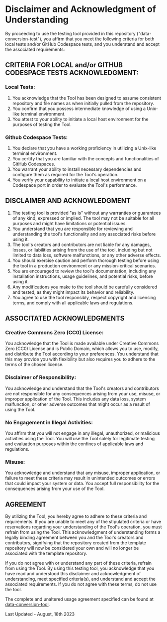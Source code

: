 # Disclaimer and Acknowledgment of Understanding

By proceeding to use the testing tool provided in this repository ("data-conversion-test"), you affirm that you meet the following criteria 
for both local tests and/or GitHub Codespace tests, and you understand and accept the associated requirements:

## CRITERIA FOR LOCAL and/or GITHUB CODESPACE TESTS ACKNOWLEDGMENT:
### Local Tests:
1. You acknowledge that the Tool has been designed to assume consistent repository and file names as when initially pulled from the repository.
2. You confirm that you possess intermediate knowledge of using a Unix-like terminal environment.
3. You attest to your ability to initiate a local host environment for the purposes of testing the Tool.

### Github Codespace Tests:
1. You declare that you have a working proficiency in utilizing a Unix-like terminal environment.
2. You certify that you are familiar with the concepts and functionalities of GitHub Codespaces.
3. You warrant your ability to install necessary dependencies and configure them as required for the Tool's operation.
4. You verify your capability to initiate a local host environment on a Codespace port in order to evaluate the Tool's performance.

## DISCLAIMER AND ACKNOWLEDGMENT
1. The testing tool is provided "as is" without any warranties or guarantees of any kind, expressed or implied. The tool may not be suitable for all purposes and might have limitations or potential issues.
2. You understand that you are responsible for reviewing and understanding the tool's functionality and any associated risks before using it.
3. The tool's creators and contributors are not liable for any damages, losses, or liabilities arising from the use of the tool, including but not limited to data loss, software malfunctions, or any other adverse effects.
4. You should exercise caution and perform thorough testing before using the tool in a production environment or any mission-critical scenarios.
5. You are encouraged to review the tool's documentation, including any installation instructions, usage guidelines, and potential risks, before using it.
6. Any modifications you make to the tool should be carefully considered and tested, as they might impact its behavior and reliability.
7. You agree to use the tool responsibly, respect copyright and licensing terms, and comply with all applicable laws and regulations.

## ASSOCITATED ACKNOWLEDGMENTS
### Creative Commons Zero (CC0) License:
You acknowledge that the Tool is made available under Creative Commons Zero (CC0) License and is 
Public Domain, which allows you to use, modify, and distribute the Tool according to your
preferences. You understand that this may provide you with flexibility but also requires you to 
adhere to the terms of the chosen license.

### Disclaimer of Responsibility:
You acknowledge and understand that the Tool's creators and contributors are not responsible for any 
consequences arising from your use, misuse, or improper application of the Tool. This includes any data 
loss, system malfunction, or other adverse outcomes that might occur as a result of using the Tool.

### No Engagement in Illegal Activities:
You affirm that you will not engage in any illegal, unauthorized, or malicious activities using the Tool. 
You will use the Tool solely for legitimate testing and evaluation purposes within the confines of 
applicable laws and regulations.

### Misuse:
You acknowledge and understand that any misuse, improper application, or failure to meet these criteria 
may result in unintended outcomes or errors that could impact your system or data. You accept full 
responsibility for the consequences arising from your use of the Tool.

## AGREEMENT
By utilizing the Tool, you hereby agree to adhere to these criteria and requirements. If you 
are unable to meet any of the stipulated criteria or have reservations regarding your understanding 
of the Tool's operation, you must refrain from using the Tool. This acknowledgment of understanding 
forms a legally binding agreement between you and the Tool's creators and contributors, signifying 
that the repository created from the template repository will now be considered your own and will 
no longer be associated with the template repository. 

If you do not agree with or understand any part of these criteria, refrain from using the Tool.
By using this testing tool, you acknowledge that you have read and understood this disclaimer 
and acknowledgment of understanding, meet specified criteria(s), and understand and accept the 
associated requirements. If you do not agree with these terms, do not use the tool.

The complete and unaltered usage agreement specified can be found at [data-conversion-tool]("https://github.com/jhauga/data-conversion-tool/blob/master/USAGE_AGREEMENT.md").

Last Updated - August, 18th 2023
